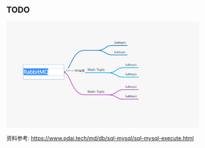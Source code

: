 ## TODO 
![结构图片](../img/rabbimq.png)  



资料参考:
https://www.pdai.tech/md/db/sql-mysql/sql-mysql-execute.html